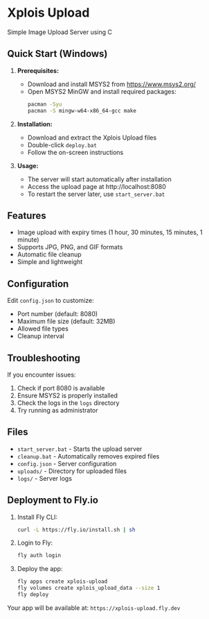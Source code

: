 # Xplois Upload
Simple Image Upload Server using C

## Quick Start (Windows)

1. **Prerequisites:**
   - Download and install MSYS2 from https://www.msys2.org/
   - Open MSYS2 MinGW and install required packages:
     ```bash
     pacman -Syu
     pacman -S mingw-w64-x86_64-gcc make
     ```

2. **Installation:**
   - Download and extract the Xplois Upload files
   - Double-click `deploy.bat`
   - Follow the on-screen instructions

3. **Usage:**
   - The server will start automatically after installation
   - Access the upload page at http://localhost:8080
   - To restart the server later, use `start_server.bat`

## Features
- Image upload with expiry times (1 hour, 30 minutes, 15 minutes, 1 minute)
- Supports JPG, PNG, and GIF formats
- Automatic file cleanup
- Simple and lightweight

## Configuration
Edit `config.json` to customize:
- Port number (default: 8080)
- Maximum file size (default: 32MB)
- Allowed file types
- Cleanup interval

## Troubleshooting
If you encounter issues:
1. Check if port 8080 is available
2. Ensure MSYS2 is properly installed
3. Check the logs in the `logs` directory
4. Try running as administrator

## Files
- `start_server.bat` - Starts the upload server
- `cleanup.bat` - Automatically removes expired files
- `config.json` - Server configuration
- `uploads/` - Directory for uploaded files
- `logs/` - Server logs

## Deployment to Fly.io

1. Install Fly CLI:
   ```bash
   curl -L https://fly.io/install.sh | sh
   ```

2. Login to Fly:
   ```bash
   fly auth login
   ```

3. Deploy the app:
   ```bash
   fly apps create xplois-upload
   fly volumes create xplois_upload_data --size 1
   fly deploy
   ```

Your app will be available at: `https://xplois-upload.fly.dev`

